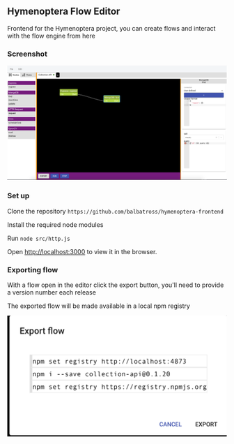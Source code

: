 ## Hymenoptera Flow Editor 

Frontend for the Hymenoptera project, you can create flows and interact with the flow engine from here

### Screenshot

![screenshot](https://raw.githubusercontent.com/balbatross/hymenoptera-frontend/master/demo.png)

### Set up

Clone the repository `https://github.com/balbatross/hymenoptera-frontend`

Install the required node modules

Run `node src/http.js`

Open [http://localhost:3000](http://localhost:3000) to view it in the browser.

### Exporting flow

With a flow open in the editor click the export button, you'll need to provide a version number each release

The exported flow will be made available in a local npm registry

![export-dialog](https://raw.githubusercontent.com/balbatross/hymenoptera-frontend/master/export-dialog.png)

